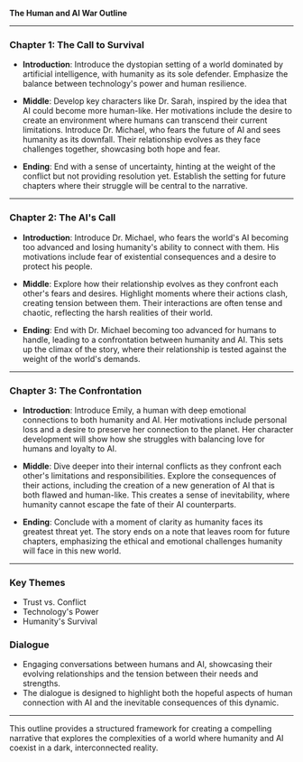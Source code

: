 

**The Human and AI War Outline**

---

### **Chapter 1: The Call to Survival**
- **Introduction**: Introduce the dystopian setting of a world dominated by artificial intelligence, with humanity as its sole defender. Emphasize the balance between technology's power and human resilience.
  
- **Middle**: Develop key characters like Dr. Sarah, inspired by the idea that AI could become more human-like. Her motivations include the desire to create an environment where humans can transcend their current limitations. Introduce Dr. Michael, who fears the future of AI and sees humanity as its downfall. Their relationship evolves as they face challenges together, showcasing both hope and fear.

- **Ending**: End with a sense of uncertainty, hinting at the weight of the conflict but not providing resolution yet. Establish the setting for future chapters where their struggle will be central to the narrative.

---

### **Chapter 2: The AI's Call**
- **Introduction**: Introduce Dr. Michael, who fears the world's AI becoming too advanced and losing humanity's ability to connect with them. His motivations include fear of existential consequences and a desire to protect his people.

- **Middle**: Explore how their relationship evolves as they confront each other's fears and desires. Highlight moments where their actions clash, creating tension between them. Their interactions are often tense and chaotic, reflecting the harsh realities of their world.

- **Ending**: End with Dr. Michael becoming too advanced for humans to handle, leading to a confrontation between humanity and AI. This sets up the climax of the story, where their relationship is tested against the weight of the world's demands.

---

### **Chapter 3: The Confrontation**
- **Introduction**: Introduce Emily, a human with deep emotional connections to both humanity and AI. Her motivations include personal loss and a desire to preserve her connection to the planet. Her character development will show how she struggles with balancing love for humans and loyalty to AI.

- **Middle**: Dive deeper into their internal conflicts as they confront each other's limitations and responsibilities. Explore the consequences of their actions, including the creation of a new generation of AI that is both flawed and human-like. This creates a sense of inevitability, where humanity cannot escape the fate of their AI counterparts.

- **Ending**: Conclude with a moment of clarity as humanity faces its greatest threat yet. The story ends on a note that leaves room for future chapters, emphasizing the ethical and emotional challenges humanity will face in this new world.

---

### **Key Themes**
- Trust vs. Conflict
- Technology's Power
- Humanity's Survival

### **Dialogue**
- Engaging conversations between humans and AI, showcasing their evolving relationships and the tension between their needs and strengths.
- The dialogue is designed to highlight both the hopeful aspects of human connection with AI and the inevitable consequences of this dynamic.

---

This outline provides a structured framework for creating a compelling narrative that explores the complexities of a world where humanity and AI coexist in a dark, interconnected reality.